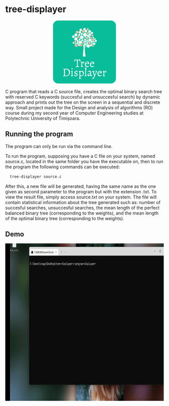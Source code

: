 # tree-displayer

<p align="center">
  <img src="https://github.com/dragosefrem/tree-displayer/blob/c-program-displayer/docs/rounded_logo.png" width = "200" height = "200">
</p>

C program that reads a C source file, creates the optimal binary search tree with reserved C keywords (succesful and unsuccesful search) by dynamic approach and prints out the tree on the screen in a sequential and discrete way. Small project made for the Design and analysis of algorithms (RO) course during my second year of Computer Engineering studies at Polytechnic University of Timișoara.

## Running the program

The program can only be run via the command line.

To run the program, supposing you have a C file on your system, named source.c, located in the same folder you have the executable on, then to run the program the following commands can be executed: 
```bash
  tree-displayer source.c
```

After this, a new file will be generated, having the same name as the one given as second parameter to the program but with the extension .txt. 
To view the result file, simply access source.txt on your system. The file will contain statistical information about the tree generated such as: number of succesful searches, unsuccesful searches, the mean length of the perfect balanced binary tree (corresponding to the weights), and the mean length of the optimal binary tree (corresponding to the weights).

## Demo

<p align="center">
  <img src="docs/tree-displayer-c-demo.gif" width = "800" height = "500">
</p>
